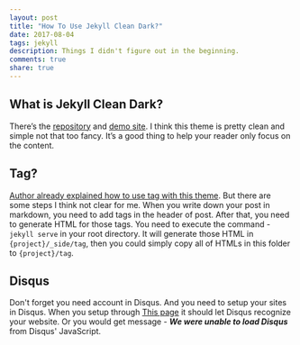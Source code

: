 ```yaml
---
layout: post
title: "How To Use Jekyll Clean Dark?"
date: 2017-08-04
tags: jekyll
description: Things I didn't figure out in the beginning.
comments: true
share: true
---
```


## What is Jekyll Clean Dark?
There’s the [repository](https://github.com/streetturtle/jekyll-clean-dark) and [demo site](http://pavelmakhov.com/jekyll-clean-dark). I think this theme is pretty clean and simple not that too fancy. It’s a good thing to help your reader only focus on the content.

## Tag?

[Author already explained how to use tag with this theme](http://pavelmakhov.com/jekyll-clean-dark/2016/08/analytics-tags-comments). But there are some steps I think not clear for me. When you write down your post in markdown, you need to add tags in the header of post. After that, you need to generate HTML for those tags. You need to execute the command - `jekyll serve` in your root directory. It will generate those HTML in `{project}/_side/tag`, then you could simply copy all of HTMLs in this folder to `{project}/tag`.

## Disqus

Don't forget you need account in Disqus. And you need to setup your sites in Disqus. When you setup through [This page](https://disqus.com/admin/create/) it should let Disqus recognize your website. Or you would get message - ***We were unable to load Disqus*** from Disqus' JavaScript.
